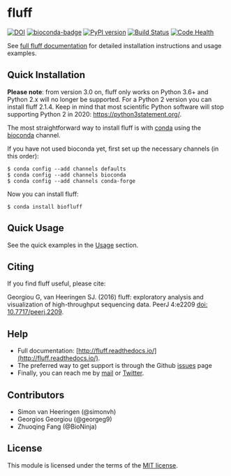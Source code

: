 # fluff
[![DOI](https://zenodo.org/badge/4346865.svg)](https://zenodo.org/badge/latestdoi/4346865)
[![bioconda-badge](https://img.shields.io/badge/install%20with-bioconda-brightgreen.svg?style=flat)](http://bioconda.github.io)
[![PyPI version](https://badge.fury.io/py/biofluff.svg)](https://badge.fury.io/py/biofluff)
[![Build Status](https://travis-ci.org/simonvh/fluff.svg?branch=master)](https://travis-ci.org/simonvh/fluff)
[![Code Health](https://landscape.io/github/simonvh/fluff/master/landscape.svg?style=flat)](https://landscape.io/github/simonvh/fluff/master)

See [full fluff documentation](http://fluff.readthedocs.org/) for detailed installation instructions and usage examples.

## Quick Installation

**Please note**: from version 3.0 on, fluff only works on Python 3.6+ and Python 2.x will no longer be supported. 
For a Python 2 version you can install fluff 2.1.4. 
Keep in mind that most scientific Python software will stop supporting Python 2 in 2020: https://python3statement.org/.

The most straightforward way to install fluff is with [conda](https://docs.continuum.io/anaconda) using the [bioconda](https://bioconda.github.io/) channel.

If you have not used bioconda yet, first set up the necessary channels (in this order):

```
$ conda config --add channels defaults
$ conda config --add channels bioconda
$ conda config --add channels conda-forge
```

Now you can install fluff:

`$ conda install biofluff`

## Quick Usage

See the quick examples in the [Usage](http://fluff.readthedocs.io/en/latest/usage.html) section.

## Citing

If you find fluff useful, please cite:

Georgiou G, van Heeringen SJ. (2016) fluff: exploratory analysis and visualization of high-throughput sequencing data. PeerJ 4:e2209 [doi: 10.7717/peerj.2209](https://doi.org/10.7717/peerj.2209).

## Help

* Full documentation:
  [http://fluff.readthedocs.io/](http://fluff.readthedocs.io/).
* The preferred way to get support is through the Github
  [issues](https://github.com/simonvh/fluff/issues/) page
* Finally, you can reach me by [mail](simon.vanheeringen@gmail.com) or
  [Twitter](https://twitter.com/svheeringen).

## Contributors

* Simon van Heeringen (@simonvh)
* Georgios Georgiou (@georgeg9)
* Zhuoqing Fang (@BioNinja)

## License

This module is licensed under the terms of the [MIT
license](https://opensource.org/licenses/MIT).
